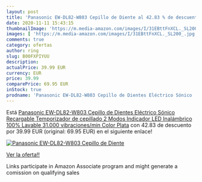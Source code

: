 ```yaml
---
layout: post
title: 'Panasonic EW-DL82-W803 Cepillo de Diente al 42.83 % de descuento'
date: 2020-11-11 15:43:15
thumbnailImage: 'https://m.media-amazon.com/images/I/31EBttFnXCL._SL200_.jpg'
images: [ 'https://m.media-amazon.com/images/I/31EBttFnXCL._SL200_.jpg' ]
comments: true
category: ofertas
author: ring
slug: B00FXPIYUU
description:
actualPrice: 39.99 EUR
currency: EUR
price: 39.99
comparePrice: 69.95 EUR
inStock: true
prodname: 'Panasonic EW-DL82-W803 Cepillo de Dientes Eléctrico Sónico  Recargable  Temporizador de cepillado  2 Modos  Indicador LED  Inalámbrico  100% Lavable  31.000 vibraciones/min   Color Plata'
---
```


Está [Panasonic EW-DL82-W803 Cepillo de Dientes Eléctrico Sónico  Recargable  Temporizador de cepillado  2 Modos  Indicador LED  Inalámbrico  100% Lavable  31.000 vibraciones/min   Color Plata](https://www.amazon.es/dp/B00FXPIYUU/?tag=tolees-21) con 42.83 de descuento por 39.99 EUR (original: 69.95 EUR) en el siguiente enlace!

[![Panasonic EW-DL82-W803 Cepillo de Diente](https://m.media-amazon.com/images/I/31EBttFnXCL._SL200_.jpg)](https://www.amazon.es/dp/B00FXPIYUU/?tag=tolees-21)

[Ver la oferta!!](https://www.amazon.es/dp/B00FXPIYUU/?tag=tolees-21)

Links participate in Amazon Associate program and might generate a comission on qualifying sales


